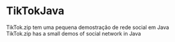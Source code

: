 # TikTokJava
TikTok.zip tem uma pequena demostração de rede social em Java
TikTok.zip has a small demos of social network in Java
